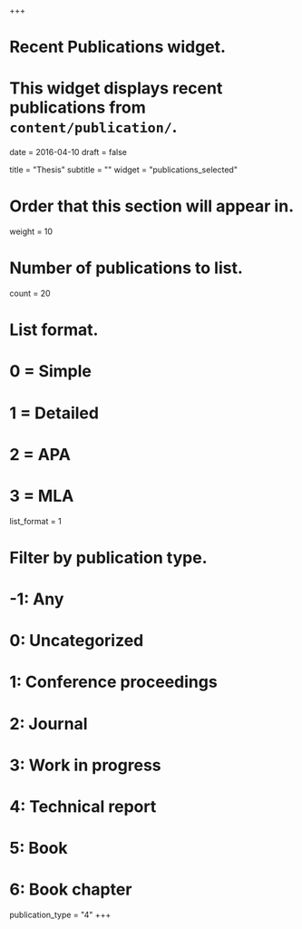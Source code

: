 +++
# Recent Publications widget.
# This widget displays recent publications from `content/publication/`.

date = 2016-04-10
draft = false

title = "Thesis"
subtitle = ""
widget = "publications_selected"

# Order that this section will appear in.
weight = 10

# Number of publications to list.
count = 20

# List format.
#   0 = Simple
#   1 = Detailed
#   2 = APA
#   3 = MLA
list_format = 1

# Filter by publication type.
# -1: Any
#  0: Uncategorized
#  1: Conference proceedings
#  2: Journal
#  3: Work in progress
#  4: Technical report
#  5: Book
#  6: Book chapter
publication_type = "4"
+++

